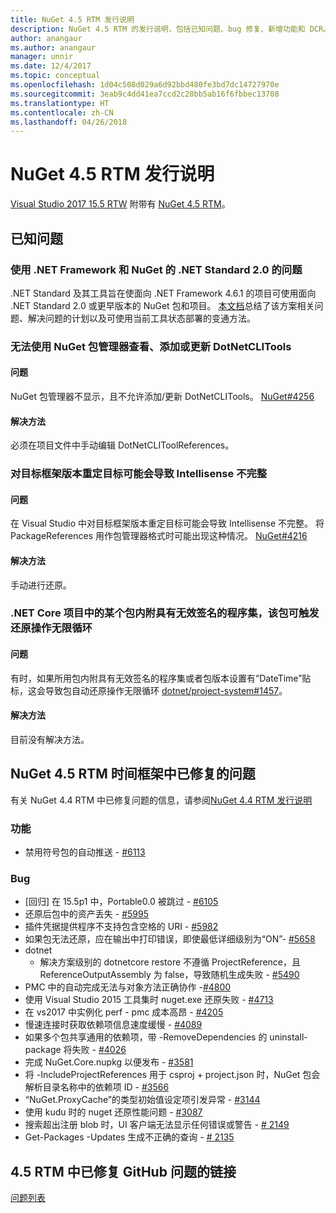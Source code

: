 ```yaml
---
title: NuGet 4.5 RTM 发行说明
description: NuGet 4.5 RTM 的发行说明，包括已知问题、bug 修复、新增功能和 DCR。
author: anangaur
ms.author: anangaur
manager: unnir
ms.date: 12/4/2017
ms.topic: conceptual
ms.openlocfilehash: 1d04c508d029a6d92bbd480fe3bd7dc14727970e
ms.sourcegitcommit: 3eab9c4dd41ea7ccd2c28bb5ab16f6fbbec13708
ms.translationtype: HT
ms.contentlocale: zh-CN
ms.lasthandoff: 04/26/2018
---
```

# <a name="nuget-45-rtm-release-notes"></a>NuGet 4.5 RTM 发行说明

[Visual Studio 2017 15.5 RTW](https://www.visualstudio.com/news/releasenotes/vs2017-relnotes) 附带有 [NuGet 4.5 RTM](https://dist.nuget.org/win-x86-commandline/v4.5.0/nuget.exe)。

## <a name="known-issues"></a>已知问题

### <a name="issues-with-net-standard-20-with-net-framework--nuget"></a>使用 .NET Framework 和 NuGet 的 .NET Standard 2.0 的问题 

.NET Standard 及其工具旨在使面向 .NET Framework 4.6.1 的项目可使用面向 .NET Standard 2.0 或更早版本的 NuGet 包和项目。 [本文档](https://github.com/dotnet/standard/issues/481)总结了该方案相关问题、解决问题的计划以及可使用当前工具状态部署的变通方法。

### <a name="you-are-unable-to-view-add-or-update-dotnetclitools-using-nuget-package-manager"></a>无法使用 NuGet 包管理器查看、添加或更新 DotNetCLITools

#### <a name="issue"></a>问题

NuGet 包管理器不显示，且不允许添加/更新 DotNetCLITools。 [NuGet#4256](https://github.com/NuGet/Home/issues/4256)

#### <a name="workaround"></a>解决方法

必须在项目文件中手动编辑 DotNetCLIToolReferences。

### <a name="retargeting-target-framework-version-may-lead-to-incomplete-intellisense"></a>对目标框架版本重定目标可能会导致 Intellisense 不完整

#### <a name="issue"></a>问题

在 Visual Studio 中对目标框架版本重定目标可能会导致 Intellisense 不完整。 将 PackageReferences 用作包管理器格式时可能出现这种情况。 [NuGet#4216](https://github.com/NuGet/Home/issues/4216)

#### <a name="workaround"></a>解决方法

手动进行还原。

### <a name="a-package-in-a-net-core-project-that-contains-an-assembly-with-an-invalid-signature-can-trigger-an-infinite-restore-loop"></a>.NET Core 项目中的某个包内附具有无效签名的程序集，该包可触发还原操作无限循环

#### <a name="issue"></a>问题

有时，如果所用包内附具有无效签名的程序集或者包版本设置有“DateTime”贴标，这会导致包自动还原操作无限循环 [dotnet/project-system#1457](https://github.com/dotnet/project-system/issues/1457)。

#### <a name="workaround"></a>解决方法

目前没有解决方法。

## <a name="issues-fixed-in-nuget-45-rtm-timeframe"></a>NuGet 4.5 RTM 时间框架中已修复的问题

有关 NuGet 4.4 RTM 中已修复问题的信息，请参阅[NuGet 4.4 RTM 发行说明](../release-notes/nuget-4.4-RTM.md) 

### <a name="features"></a>功能

- 禁用符号包的自动推送 - [#6113](https://github.com/NuGet/Home/issues/6113)

### <a name="bugs"></a>Bug

- [回归] 在 15.5p1 中，Portable0.0 被跳过 - [#6105](https://github.com/NuGet/Home/issues/6105)
- 还原后包中的资产丢失 - [#5995](https://github.com/NuGet/Home/issues/5995)
- 插件凭据提供程序不支持包含空格的 URI - [#5982](https://github.com/NuGet/Home/issues/5982)
- 如果包无法还原，应在输出中打印错误，即使最低详细级别为“ON”- [#5658](https://github.com/NuGet/Home/issues/5658)
- dotnet
  - 解决方案级别的 dotnetcore restore 不遵循 ProjectReference，且 ReferenceOutputAssembly 为 false，导致随机生成失败 - [#5490](https://github.com/NuGet/Home/issues/5490)
- PMC 中的自动完成无法与对象方法正确协作 -[#4800](https://github.com/NuGet/Home/issues/4800)
- 使用 Visual Studio 2015 工具集时 nuget.exe 还原失败 - [#4713](https://github.com/NuGet/Home/issues/4713)
- 在 vs2017 中实例化 perf - pmc 成本高昂 - [#4205](https://github.com/NuGet/Home/issues/4205)
- 慢速连接时获取依赖项信息速度缓慢 - [#4089](https://github.com/NuGet/Home/issues/4089)
- 如果多个包共享通用的依赖项，带 -RemoveDependencies 的 uninstall-package 将失败 - [#4026](https://github.com/NuGet/Home/issues/4026)
- 完成 NuGet.Core.nupkg 以便发布 - [#3581](https://github.com/NuGet/Home/issues/3581)
- 将 -IncludeProjectReferences 用于 csproj + project.json 时，NuGet 包会解析目录名称中的依赖项 ID - [#3566](https://github.com/NuGet/Home/issues/3566)
- “NuGet.ProxyCache”的类型初始值设定项引发异常 - [#3144](https://github.com/NuGet/Home/issues/3144)
- 使用 kudu 时的 nuget 还原性能问题 - [#3087](https://github.com/NuGet/Home/issues/3087)
- 搜索超出注册 blob 时，UI 客户端无法显示任何错误或警告 - [# 2149](https://github.com/NuGet/Home/issues/2149)
- Get-Packages -Updates 生成不正确的查询 - [# 2135](https://github.com/NuGet/Home/issues/2135)

## <a name="links-to-github-issues-fixed-in-45-rtm"></a>4.5 RTM 中已修复 GitHub 问题的链接

[问题列表](https://github.com/NuGet/Home/issues?q=is%3Aissue+milestone%3A4.5+is%3Aclosed)
